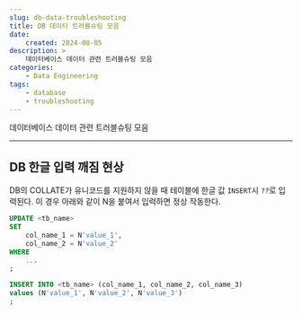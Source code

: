 ```yaml
---
slug: db-data-troubleshooting
title: DB 데이터 트러블슈팅 모음
date:
    created: 2024-08-05
description: >
    데이터베이스 데이터 관련 트러블슈팅 모음
categories:
    - Data Engineering
tags:
    - database
    - troubleshooting
---
```


데이터베이스 데이터 관련 트러블슈팅 모음  

<!-- more -->

---

## DB 한글 입력 깨짐 현상

DB의 COLLATE가 유니코드를 지원하지 않을 때 테이블에 한글 값 `INSERT`시 `??`로 입력된다. 이 경우 아래와 같이 N을 붙여서 입력하면 정상 작동한다.  

```sql
UPDATE <tb_name>
SET 
    col_name_1 = N'value_1',
    col_name_2 = N'value_2'
WHERE 
    ...
;
```

```sql
INSERT INTO <tb_name> (col_name_1, col_name_2, col_name_3)
values (N'value_1', N'value_2', N'value_3')
;
```
